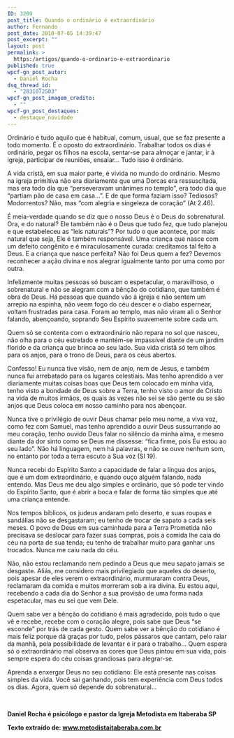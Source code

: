 ```yaml
---
ID: 3209
post_title: Quando o ordinário é extraordinário
author: Fernando
post_date: 2010-07-05 14:39:47
post_excerpt: ""
layout: post
permalink: >
  https:/artigos/quando-o-ordinario-e-extraordinario
published: true
wpcf-gn_post_autor:
  - Daniel Rocha
dsq_thread_id:
  - "2831072503"
wpcf-gn_post_imagem_credito:
  - ""
wpcf-gn_post_destaques:
  - destaque_novidade
---
```

Ordinário é tudo aquilo que é habitual, comum, usual, que se faz presente a todo momento. É o oposto do extraordinário. Trabalhar todos os dias é ordinário, pegar os filhos na escola, sentar-se para almoçar e jantar, ir à igreja, participar de reuniões, ensaiar... Tudo isso é ordinário.

A vida cristã, em sua maior parte, é vivida no mundo do ordinário. Mesmo na igreja primitiva não era diariamente que uma Dorcas era ressuscitada, mas era todo dia que “perseveravam unânimes no templo”, era todo dia que “partiam pão de casa em casa...”. E de que forma faziam isso? Tediosos? Modorrentos? Não, mas “com alegria e singeleza de coração” (At 2.46).

É meia-verdade quando se diz que o nosso Deus é o Deus do sobrenatural. Ora, e do natural? Ele também não é o Deus que tudo fez, que tudo planejou e que estabeleceu as “leis naturais”? Por tudo o que acontece, por mais natural que seja, Ele é também responsável. Uma criança que nasce com um defeito congênito e é miraculosamente curada: creditamos tal feito a Deus. E a criança que nasce perfeita? Não foi Deus quem a fez? Devemos reconhecer a ação divina e nos alegrar igualmente tanto por uma como por outra.

Infelizmente muitas pessoas só buscam o espetacular, o maravilhoso, o sobrenatural e não se alegram com a bênção do cotidiano, que também é obra de Deus. Há pessoas que quando vão à igreja e não sentem um arrepio na espinha, não veem fogo do céu descer e o diabo espernear, voltam frustradas para casa. Foram ao templo, mas não viram ali o Senhor falando, abençoando, soprando Seu Espírito suavemente sobre cada um.

Quem só se contenta com o extraordinário não repara no sol que nasceu, não olha para o céu estrelado e mantém-se impassível diante de um jardim florido e da criança que brinca ao seu lado. Sua vida cristã só tem olhos para os anjos, para o trono de Deus, para os céus abertos.

Confesso! Eu nunca tive visão, nem de anjo, nem de Jesus, e também nunca fui arrebatado para os lugares celestiais. Mas tenho aprendido a ver diariamente muitas coisas boas que Deus tem colocado em minha vida, tenho visto a bondade de Deus sobre a Terra, tenho visto o amor de Cristo na vida de muitos irmãos, os quais às vezes não sei se são gente ou se são anjos que Deus coloca em nosso caminho para nos abençoar.

Nunca tive o privilégio de ouvir Deus chamar pelo meu nome, a viva voz, como fez com Samuel, mas tenho aprendido a ouvir Deus sussurrando ao meu coração, tenho ouvido Deus falar no silêncio da minha alma, e mesmo diante da dor sinto como se Deus me dissesse: “fica firme, pois Eu estou ao seu lado”. Não há linguagem, nem há palavras, e não se ouve nenhum som, no entanto por toda a terra escuto a Sua voz (Sl 19).

Nunca recebi do Espírito Santo a capacidade de falar a língua dos anjos, que é um dom extraordinário, e quando ouço alguém falando, nada entendo. Mas Deus me deu algo simples e ordinário, que só pode ter vindo do Espírito Santo, que é abrir a boca e falar de forma tão simples que até uma criança entende.

Nos tempos bíblicos, os judeus andaram pelo deserto, e suas roupas e sandálias não se desgastaram; eu tenho de trocar de sapato a cada seis meses. O povo de Deus em sua caminhada para a Terra Prometida não precisava se deslocar para fazer suas compras, pois a comida lhe caía do céu na porta de sua tenda; eu tenho de trabalhar muito para ganhar uns trocados. Nunca me caiu nada do céu.

Não, não estou reclamando nem pedindo a Deus que meu sapato jamais se desgaste. Aliás, me considero mais privilegiado que aqueles do deserto, pois apesar de eles verem o extraordinário, murmuraram contra Deus, reclamaram da comida e muitos morreram sob a ira divina. Eu estou aqui, recebendo a cada dia do Senhor a sua provisão de uma forma nada espetacular, mas eu sei que vem Dele.

Quem sabe ver a bênção do cotidiano é mais agradecido, pois tudo o que vê e recebe, recebe com o coração alegre, pois sabe que Deus “se esconde” por trás de cada gesto. Quem sabe ver a bênção do cotidiano é mais feliz porque dá graças por tudo, pelos pássaros que cantam, pelo raiar da manhã, pela possibilidade de levantar e ir para o trabalho... Quem espera só o extraordinário mal observa as cores que Deus pintou em sua vida, pois sempre espera do céu coisas grandiosas para alegrar-se.

Aprenda a enxergar Deus no seu cotidiano: Ele está presente nas coisas simples da vida. Você sai ganhando, pois tem experiência com Deus todos os dias. Agora, quem só depende do sobrenatural...

&nbsp;

<b>Daniel Rocha é psicólogo e pastor da Igreja Metodista em Itaberaba SP</b>

<b>Texto extraído de: </b><b>www.metodistaitaberaba.com.br</b>